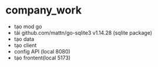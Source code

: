 # company_work
- tạo mod go
- tải github.com/mattn/go-sqlite3 v1.14.28 (sqlite package)
- tạo data 
- tạo client
- config API (local 8080)
- tạo frontent(local 5173)
